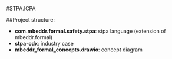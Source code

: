 #STPA.ICPA



##Project structure:

- **com.mbeddr.formal.safety.stpa**: stpa language (extension of mbeddr.formal)
- **stpa-cdx**: industry case
- **mbeddr_formal_concepts.drawio**: concept diagram
